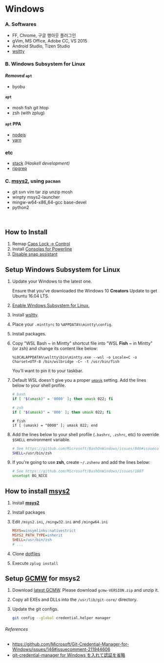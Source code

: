 Windows
========

### A. Softwares
- FF, Chrome, 구글 행아웃 플러그인
- gVim, MS Office, Adobe CC, VS 2015
- Android Studio, Tizen Studio
- [wsltty]

### B. Windows Subsystem for Linux
#### *Removed* `apt`
- byobu

#### `apt`
- mosh fish git htop
- zsh (with zplug)

#### `apt` PPA
- [nodejs](https://nodejs.org/en/download/package-manager/)
- [yarn](https://yarnpkg.com/en/docs/install#linux-tab)

### etc
- [stack] *(Haskell development)*
- [ripgrep]

### C. [msys2], using `pacman`
- git svn vim tar zip unzip mosh
- winpty msys2-launcher
- mingw-w64-x86_64-gcc base-devel
- python2

<br>

How to Install
--------
1.  Remap [Caps Lock &rarr; Control][caps]
1.  Install [Consolas for Powerline]
1.  [Disable snap assistant](http://i.imgur.com/0O4BgFW.png)

Setup Windows Subsystem for Linux
--------
1.  Update your Windows to the latest one.

    Ensure that you've downloaded the Windows 10 **Creators** Update to get Ubuntu 16.04 LTS.

2.  [Enable Windows Subsystem for Linux.](https://msdn.microsoft.com/en-us/commandline/wsl/install_guide)

3.  Install [wsltty].

4.  Place your `.minttyrc` to `%APPDATA%\mintty\config`.

5.  Install packages.

6.  Copy "WSL Bash ~ in Mintty" shortcut file into "WSL **Fish** ~ in Mintty"
    (or zsh) and change its content like below:

    ```
    %LOCALAPPDATA%\wsltty\bin\mintty.exe --wsl -o Locale=C -o Charset=UTF-8 /bin/wslbridge -C~ -t /usr/bin/fish
    ```

    You'll want to pin it to your taskbar.

7.  Default WSL doesn't give you a proper [`umask`] setting. Add the lines below
    to your shell profile.

    ```bash
    # bash
    if [ "$(umask)" = '0000' ]; then umask 022; fi
    ```
    ```zsh
    # zsh
    if [ "$(umask)" = '000' ]; then umask 022; fi
    ```
    ```fish
    # fish
    if [ (umask) = "0000" ]; umask 022; end
    ```

8.  Add the lines below to your shell profile (`.bashrc`, `.zshrc`, etc) to
    override `$SHELL` environment variable.

    ```zsh
    # See https://github.com/Microsoft/BashOnWindows/issues/846#issuecomment-242910947
    SHELL=/usr/bin/zsh
    ```

9.  If you're going to use **zsh**, create `~/.zshenv` and add the lines below:

    ```zsh
    # See https://github.com/Microsoft/BashOnWindows/issues/1887
    unsetopt BG_NICE
    ```

How to install [msys2]
--------
1.  Install **[msys2]**
1.  Install packages
1.  Edit `/msys2.ini`, `/mingw32.ini` and `/mingw64.ini`

    ```ini
    MSYS=winsymlinks:nativestrict
    MSYS2_PATH_TYPE=inherit
    SHELL=/usr/bin/zsh
    # ...
    ```

1.  Clone [dotfiles](../README.md)
1.  Execute `zplug install`

Setup [GCMW] for msys2
--------
1.  Download [latest GCMW]. Please download `gcmw-VERSION.zip` and unzip it.
2.  Copy all EXEs and DLLs into the `/usr/lib/git-core/` directory.
3.  Update the git configs.

    ```bash
    git config --global credential.helper manager
    ```

###### References
- https://github.com/Microsoft/Git-Credential-Manager-for-Windows/issues/146#issuecomment-211944606
- [git-credential-manager for Windows を入れて認証を省略](http://qiita.com/ymdymd/items/9c90e060de1c4393e6fa#git-credential-manager-for-windows-%E3%82%92%E5%85%A5%E3%82%8C%E3%81%A6%E8%AA%8D%E8%A8%BC%E3%82%92%E7%9C%81%E7%95%A5)

[wsltty]: https://github.com/mintty/wsltty
[msys2]: https://msys2.github.io
[stack]: https://haskell-lang.org/get-started/linux
[ripgrep]: https://github.com/BurntSushi/ripgrep
[caps]: https://gist.github.com/simnalamburt/90965dcb09cec6b82320/raw/58a9f61143273d5226be352d2c29ecf738e5bffd/capslock-to-control.reg
[Consolas for Powerline]: https://gist.github.com/simnalamburt/90965dcb09cec6b82320/raw/58a9f61143273d5226be352d2c29ecf738e5bffd/consola.ttf
[GCMW]: https://github.com/Microsoft/Git-Credential-Manager-for-Windows
[latest GCMW]: https://github.com/Microsoft/Git-Credential-Manager-for-Windows/releases/latest
[`umask`]: http://man7.org/linux/man-pages/man2/umask.2.html
